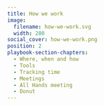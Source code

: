 ```yaml
---
title: How we work
image:
  filename: how-we-work.svg
  width: 280
social_cover: how-we-work.png
position: 2
playbook-section-chapters:
  - Where, when and how
  - Tools
  - Tracking time
  - Meetings
  - All Hands meeting
  - Donut
---
```

